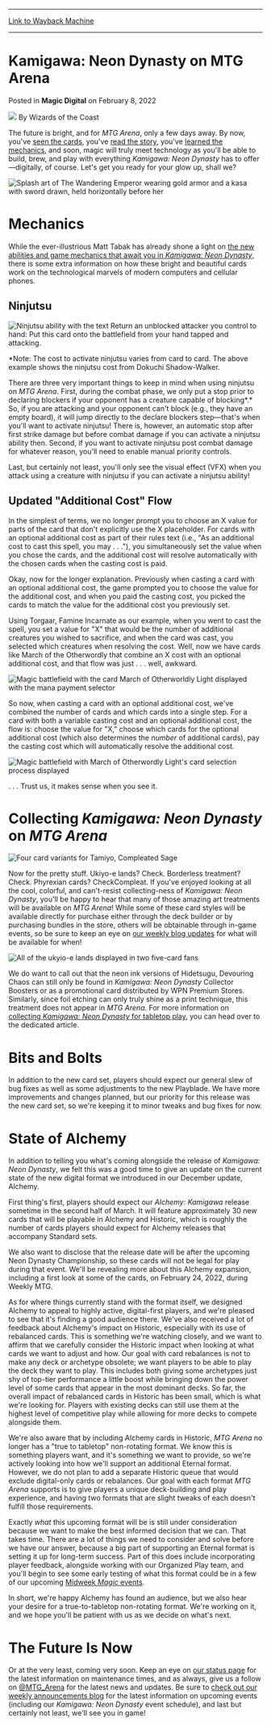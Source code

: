 
---
[Link to Wayback Machine](https://web.archive.org/web/20220209182224/https://magic.wizards.com/en/articles/archive/magic-digital/kamigawa-neon-dynasty-mtg-arena-2022-02-09)

[_metadata_:author]:- "Wizards of the Coast"
[_metadata_:description]:- "Bright lights and a big update await you when Kamigawa: Neon Dynasty releases on MTG Arena."
[_metadata_:generator]:- "Drupal 7 (http://drupal.org)"
[_metadata_:node]:- "1570925"
[_metadata_:path_date]:- "2022-02-09"
[_metadata_:publish_date]:- "2022-02-08"
[_metadata_:source]:- "div-main-content"
[_metadata_:title]:- "Kamigawa: Neon Dynasty on MTG Arena"
[_metadata_:wayback_capture_timestamp]:- "2022-02-09 18:22:24"
[_metadata_:wayback_raw_url]:- "https://web.archive.org/web/20220209182224id_/https://magic.wizards.com/en/articles/archive/magic-digital/kamigawa-neon-dynasty-mtg-arena-2022-02-09"
[_metadata_:wayback_url]:- "https://magic.wizards.com/en/articles/archive/magic-digital/kamigawa-neon-dynasty-mtg-arena-2022-02-09"
---


Kamigawa: Neon Dynasty on MTG Arena
===================================



 Posted in **Magic Digital**
 on February 8, 2022 






![](https://media.magic.wizards.com/styles/auth_small/public/images/person/wizards_author.jpg)
By Wizards of the Coast











The future is bright, and for *MTG Arena*, only a few days away. By now, you've [seen the cards](https://magic.wizards.com/en/articles/archive/card-image-gallery/kamigawa-neon-dynasty), you've [read the story](https://magic.wizards.com/en/story), you've [learned the mechanics](https://magic.wizards.com/en/articles/archive/feature/kamigawa-neon-dynasty-mechanics-2022-01-27), and soon, magic will truly meet technology as you'll be able to build, brew, and play with everything *Kamigawa: Neon Dynasty* has to offer—digitally, of course. Let's get you ready for your glow up, shall we?


![Splash art of The Wandering Emperor wearing gold armor and a kasa with sword drawn, held horizontally before her](https://media.wizards.com/2022/images/daily/zw74nd66uubx.jpg)


Mechanics
=========


While the ever-illustrious Matt Tabak has already shone a light on [the new abilities and game mechanics that await you in *Kamigawa: Neon Dynasty*](https://magic.wizards.com/en/articles/archive/feature/kamigawa-neon-dynasty-mechanics-2022-01-27), there is some extra information on how these bright and beautiful cards work on the technological marvels of modern computers and cellular phones.


Ninjutsu
--------


![Ninjutsu ability with the text Return an unblocked attacker you control to hand: Put this card onto the battlefield from your hand tapped and attacking.](https://media.wizards.com/2022/images/daily/gp753kz69p32.jpg)


\*Note: The cost to activate ninjutsu varies from card to card. The above example shows the ninjutsu cost from Dokuchi Shadow-Walker.


There are three very important things to keep in mind when using ninjutsu on *MTG Arena*. First, during the combat phase, we only put a stop prior to declaring blockers if your opponent has a creature capable of blocking*.* So, if you are attacking and your opponent can't block (e.g., they have an empty board), it will jump directly to the declare blockers step—that's when you'll want to activate ninjutsu! There is, however, an automatic stop after first strike damage but before combat damage if you can activate a ninjutsu ability then. Second, if you want to activate ninjutsu post combat damage for whatever reason, you'll need to enable manual priority controls.


Last, but certainly not least, you'll only see the visual effect (VFX) when you attack using a creature with ninjutsu if you can activate a ninjutsu ability!


Updated "Additional Cost" Flow
------------------------------


In the simplest of terms, we no longer prompt you to choose an X value for parts of the card that don't explicitly use the X placeholder. For cards with an optional additional cost as part of their rules text (i.e., "As an additional cost to cast this spell, you may . . ."), you simultaneously set the value when you chose the cards, and the additional cost will resolve automatically with the chosen cards when the casting cost is paid.


Okay, now for the longer explanation. Previously when casting a card with an optional additional cost, the game prompted you to choose the value for the additional cost, and when you paid the casting cost, you picked the cards to match the value for the additional cost you previously set.


Using Torgaar, Famine Incarnate as our example, when you went to cast the spell, you set a value for "X" that would be the number of additional creatures you wished to sacrifice, and when the card was cast, you selected which creatures when resolving the cost. Well, now we have cards like March of the Otherwordly that combine an X cost with an optional additional cost, and that flow was just  . . . well, awkward.


![Magic battlefield with the card March of Otherworldly Light displayed with the mana payment selector](https://media.wizards.com/2022/images/daily/87cpre85n7ty.jpg)


So now, when casting a card with an optional additional cost, we've combined the number of cards and which cards into a single step. For a card with both a variable casting cost and an optional additional cost, the flow is: choose the value for "X," choose which cards for the optional additional cost (which also determines the *number* of additional cards), pay the casting cost which will automatically resolve the additional cost.


![Magic battlefield with March of Otherwordly Light's card selection process displayed](https://media.wizards.com/2022/images/daily/3nc768upyufx.jpg)


 . . . Trust us, it makes sense when you see it.


Collecting *Kamigawa: Neon Dynasty* on *MTG Arena*
==================================================


![Four card variants for Tamiyo, Compleated Sage](https://media.wizards.com/2022/images/daily/uu8sbmdv6q391.jpg)


Now for the pretty stuff. Ukiyo-e lands? Check. Borderless treatment? Check. Phyrexian cards? CheckCompleat. If you've enjoyed looking at all the cool, colorful, and can't-resist collecting-ness of *Kamigawa: Neon Dynasty*, you'll be happy to hear that many of those amazing art treatments will be available on *MTG Arena*! While some of these card styles will be available directly for purchase either through the deck builder or by purchasing bundles in the store, others will be obtainable through in-game events, so be sure to keep an eye on [our weekly blog updates](https://magic.wizards.com/mtga-announcements) for what will be available for when!


![All of the ukyio-e lands displayed in two five-card fans](https://media.wizards.com/2022/images/daily/g4rqq8n8ww4r.jpg)


We do want to call out that the neon ink versions of Hidetsugu, Devouring Chaos can still only be found in *Kamigawa: Neon Dynasty* Collector Boosters or as a promotional card distributed by WPN Premium Stores. Similarly, since foil etching can only truly shine as a print technique, this treatment does not appear in *MTG Arena*. For more information on [collecting *Kamigawa: Neon Dynasty* for tabletop play](https://magic.wizards.com/en/articles/archive/feature/collecting-kamigawa-neon-dynasty-2022-01-27), you can head over to the dedicated article.


Bits and Bolts
==============


In addition to the new card set, players should expect our general slew of bug fixes as well as some adjustments to the new Playblade. We have more improvements and changes planned, but our priority for this release was the new card set, so we're keeping it to minor tweaks and bug fixes for now.


State of Alchemy
================


In addition to telling you what's coming alongside the release of *Kamigawa: Neon Dynasty*, we felt this was a good time to give an update on the current state of the new digital format we introduced in our December update, Alchemy.


First thing's first, players should expect our *Alchemy: Kamigawa* release sometime in the second half of March. It will feature approximately 30 new cards that will be playable in Alchemy and Historic, which is roughly the number of cards players should expect for Alchemy releases that accompany Standard sets.


We also want to disclose that the release date will be after the upcoming Neon Dynasty Championship, so these cards will not be legal for play during that event. We'll be revealing more about this Alchemy expansion, including a first look at some of the cards, on February 24, 2022, during Weekly MTG.


As for where things currently stand with the format itself, we designed Alchemy to appeal to highly active, digital-first players, and we're pleased to see that it's finding a good audience there. We've also received a lot of feedback about Alchemy's impact on Historic, especially with its use of rebalanced cards. This is something we're watching closely, and we want to affirm that we carefully consider the Historic impact when looking at what cards we want to adjust and how. Our goal with card rebalances is not to make any deck or archetype obsolete; we want players to be able to play the deck they want to play. This includes both giving some archetypes just shy of top-tier performance a little boost while bringing down the power level of some cards that appear in the most dominant decks. So far, the overall impact of rebalanced cards in Historic has been small, which is what we're looking for. Players with existing decks can still use them at the highest level of competitive play while allowing for more decks to compete alongside them.


We're also aware that by including Alchemy cards in Historic, *MTG Arena* no longer has a "true to tabletop" non-rotating format. We know this is something players want, and it's something we want to provide, so we're actively looking into how we'll support an additional Eternal format. However, we do not plan to add a separate Historic queue that would exclude digital-only cards or rebalances. Our goal with each format *MTG Arena* supports is to give players a unique deck-building and play experience, and having two formats that are slight tweaks of each doesn't fulfill those requirements.


Exactly *what* this upcoming format will be is still under consideration because we want to make the best informed decision that we can. That takes time. There are a lot of things we need to consider and solve before we have our answer, because a big part of supporting an Eternal format is setting it up for long-term success. Part of this does include incorporating player feedback, alongside working with our Organized Play team, and you'll begin to see some early testing of what this format could be in a few of our upcoming [Midweek *Magic* events](https://magic.wizards.com/en/articles/archive/news/midweek-magic).


In short, we're happy Alchemy has found an audience, but we also hear your desire for a true-to-tabletop non-rotating format. We're working on it, and we hope you'll be patient with us as we decide on what's next.


The Future Is Now
=================


Or at the very least, coming very soon. Keep an eye on [our status page](https://magicthegatheringarena.statuspage.io/) for the latest information on maintenance times, and as always, give us a follow on [@MTG\_Arena](https://twitter.com/MTG_Arena) for the latest news and updates. Be sure to [check out our weekly announcements blog](https://magic.wizards.com/mtga-announcements) for the latest information on upcoming events (including our *Kamigawa: Neon Dynasty* event schedule), and last but certainly not least, we'll see you in game!







